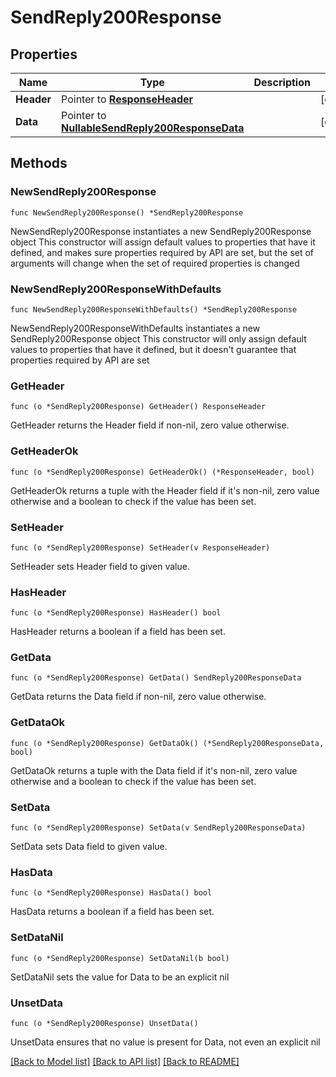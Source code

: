 # SendReply200Response

## Properties

Name | Type | Description | Notes
------------ | ------------- | ------------- | -------------
**Header** | Pointer to [**ResponseHeader**](ResponseHeader.md) |  | [optional] 
**Data** | Pointer to [**NullableSendReply200ResponseData**](SendReply200ResponseData.md) |  | [optional] 

## Methods

### NewSendReply200Response

`func NewSendReply200Response() *SendReply200Response`

NewSendReply200Response instantiates a new SendReply200Response object
This constructor will assign default values to properties that have it defined,
and makes sure properties required by API are set, but the set of arguments
will change when the set of required properties is changed

### NewSendReply200ResponseWithDefaults

`func NewSendReply200ResponseWithDefaults() *SendReply200Response`

NewSendReply200ResponseWithDefaults instantiates a new SendReply200Response object
This constructor will only assign default values to properties that have it defined,
but it doesn't guarantee that properties required by API are set

### GetHeader

`func (o *SendReply200Response) GetHeader() ResponseHeader`

GetHeader returns the Header field if non-nil, zero value otherwise.

### GetHeaderOk

`func (o *SendReply200Response) GetHeaderOk() (*ResponseHeader, bool)`

GetHeaderOk returns a tuple with the Header field if it's non-nil, zero value otherwise
and a boolean to check if the value has been set.

### SetHeader

`func (o *SendReply200Response) SetHeader(v ResponseHeader)`

SetHeader sets Header field to given value.

### HasHeader

`func (o *SendReply200Response) HasHeader() bool`

HasHeader returns a boolean if a field has been set.

### GetData

`func (o *SendReply200Response) GetData() SendReply200ResponseData`

GetData returns the Data field if non-nil, zero value otherwise.

### GetDataOk

`func (o *SendReply200Response) GetDataOk() (*SendReply200ResponseData, bool)`

GetDataOk returns a tuple with the Data field if it's non-nil, zero value otherwise
and a boolean to check if the value has been set.

### SetData

`func (o *SendReply200Response) SetData(v SendReply200ResponseData)`

SetData sets Data field to given value.

### HasData

`func (o *SendReply200Response) HasData() bool`

HasData returns a boolean if a field has been set.

### SetDataNil

`func (o *SendReply200Response) SetDataNil(b bool)`

 SetDataNil sets the value for Data to be an explicit nil

### UnsetData
`func (o *SendReply200Response) UnsetData()`

UnsetData ensures that no value is present for Data, not even an explicit nil

[[Back to Model list]](../README.md#documentation-for-models) [[Back to API list]](../README.md#documentation-for-api-endpoints) [[Back to README]](../README.md)



